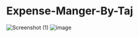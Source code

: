 # Expense-Manger-By-Taj
![Screenshot (1)](https://user-images.githubusercontent.com/111240245/228023022-d6cb5a99-429b-4f55-a3a8-d1883f0c872b.png)
![image](https://user-images.githubusercontent.com/111240245/228023955-bc5cfb18-234a-45ee-a9b2-85272af16d68.png)
